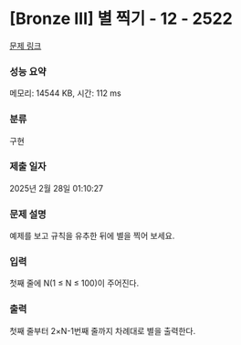 # [Bronze III] 별 찍기 - 12 - 2522 

[문제 링크](https://www.acmicpc.net/problem/2522) 

### 성능 요약

메모리: 14544 KB, 시간: 112 ms

### 분류

구현

### 제출 일자

2025년 2월 28일 01:10:27

### 문제 설명

<p>예제를 보고 규칙을 유추한 뒤에 별을 찍어 보세요.</p>

### 입력 

 <p><span class="s1">첫째</span> <span class="s1">줄에</span> N(1 ≤ N ≤ 100)<span class="s1">이</span> <span class="s1">주어진다</span>.</p>

### 출력 

 <p>첫째<span class="s1"> </span>줄부터<span class="s1"> 2×N-1</span>번째<span class="s1"> </span>줄까지<span class="s1"> </span>차례대로<span class="s1"> </span>별을<span class="s1"> </span>출력한다<span class="s1">.</span></p>

